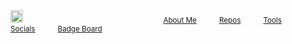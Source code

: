 <div>
    <a href="https://defalt.pages.dev"><img src="https://i.imgur.com/liLXLkn.png" height="20"></a>&nbsp;&nbsp;&nbsp;&nbsp;&nbsp;&nbsp;&nbsp;&nbsp;&nbsp;&nbsp;&nbsp;&nbsp;&nbsp;&nbsp;&nbsp;&nbsp;&nbsp;&nbsp;&nbsp;&nbsp;&nbsp;&nbsp;&nbsp;&nbsp;&nbsp;&nbsp;&nbsp;&nbsp;&nbsp;&nbsp;&nbsp;&nbsp;&nbsp;&nbsp;&nbsp;&nbsp;&nbsp;&nbsp;&nbsp;&nbsp;&nbsp;&nbsp;&nbsp;&nbsp;&nbsp;&nbsp;&nbsp;&nbsp;&nbsp;&nbsp;&nbsp;&nbsp;&nbsp;&nbsp;&nbsp;&nbsp;
    <small>
    <a href="#About Me">About Me</a>&nbsp;&nbsp;&nbsp;&nbsp;&nbsp;&nbsp;&nbsp;&nbsp;&nbsp;&nbsp;
    <a href="Repos">Repos</a>&nbsp;&nbsp;&nbsp;&nbsp;&nbsp;&nbsp;&nbsp;&nbsp;&nbsp;&nbsp;
    <a href="Tools">Tools</a>&nbsp;&nbsp;&nbsp;&nbsp;&nbsp;&nbsp;&nbsp;&nbsp;&nbsp;&nbsp;
    <a href="#Socials">Socials</a>&nbsp;&nbsp;&nbsp;&nbsp;&nbsp;&nbsp;&nbsp;&nbsp;&nbsp;&nbsp;
    <a href="#Badges">Badge Board</a>
    </small>
</div>
